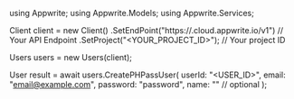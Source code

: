 using Appwrite;
using Appwrite.Models;
using Appwrite.Services;

Client client = new Client()
    .SetEndPoint("https://<REGION>.cloud.appwrite.io/v1") // Your API Endpoint
    .SetProject("<YOUR_PROJECT_ID>"); // Your project ID

Users users = new Users(client);

User result = await users.CreatePHPassUser(
    userId: "<USER_ID>",
    email: "email@example.com",
    password: "password",
    name: "<NAME>" // optional
);